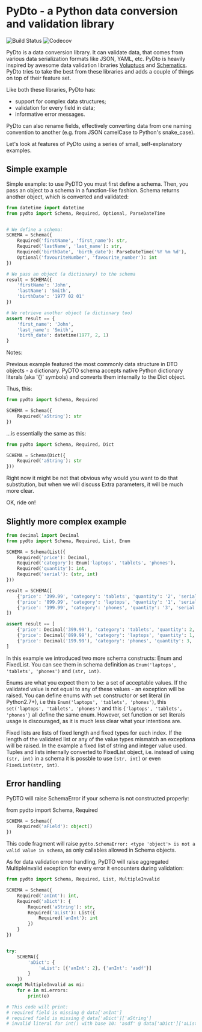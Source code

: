 PyDto - a Python data conversion and validation library
=======================================================

![Build Status](https://travis-ci.org/deemson/pydto.svg)
![Codecov](https://img.shields.io/codecov/c/github/deemson/pydto.svg)

PyDto is a data conversion library. It can validate data, that comes from 
various data serialization formats like JSON, YAML, etc. PyDto is heavily
inspired by awesome data validation libraries
[Voluptuos](https://github.com/alecthomas/voluptuous) and 
[Schematics](https://github.com/schematics/schematics).
PyDto tries to take the best from these libraries and adds a couple of things
on top of their feature set.

Like both these libraries, PyDto has:

  - support for complex data structures;
  - validation for every field in data;
  - informative error messages.


PyDto can also rename fields, effectively converting 
data from one naming convention to another (e.g. from JSON camelCase
to Python's snake_case).

Let's look at features of PyDto using a series of small, self-explanatory
examples. 

## Simple example ##

Simple example: to use PyDTO you must first define a schema. Then, you pass an
object to a schema in a function-like fashion. Schema returns another object,
which is converted and validated:

```python
from datetime import datetime
from pydto import Schema, Required, Optional, ParseDateTime


# We define a schema:
SCHEMA = Schema({
    Required('firstName', 'first_name'): str,
    Required('lastName', 'last_name'): str,
    Required('birthDate', 'birth_date'): ParseDateTime('%Y %m %d'),
    Optional('favouriteNumber', 'favourite_number'): int
})

# We pass an object (a dictionary) to the schema
result = SCHEMA({
    'firstName': 'John',
    'lastName': 'Smith',
    'birthDate': '1977 02 01'
})

# We retrieve another object (a dictionary too)
assert result == {
    'first_name': 'John',
    'last_name': 'Smith',
    'birth_date': datetime(1977, 2, 1)
}
```

Notes:

Previous example featured the most commonly data structure in DTO objects - 
a dictionary. PyDTO schema accepts native Python dictionary literals (aka '{}'
 symbols) and converts them internally to the Dict object.
 
 Thus, this:

```python
from pydto import Schema, Required

SCHEMA = Schema({
    Required('aString'): str
})
```

...is essentially the same as this:

```python
from pydto import Schema, Required, Dict

SCHEMA = Schema(Dict({
    Required('aString'): str
}))
```

Right now it might be not that obvious why would you want to do that 
substitution, but when we will discuss Extra parameters, it will be much more
clear.

OK, ride on!


## Slightly more complex example ##

```python
from decimal import Decimal
from pydto import Schema, Required, List, Enum

SCHEMA = Schema(List({
    Required('price'): Decimal,
    Required('category'): Enum('laptops', 'tablets', 'phones'),
    Required('quantity'): int,
    Required('serial'): (str, int)
}))

result = SCHEMA([
    {'price': '399.99', 'category': 'tablets', 'quantity': '2', 'serial': ['ta', '237']},
    {'price': '899.99', 'category': 'laptops', 'quantity': '1', 'serial': ['ag', '863']},
    {'price': '199.99', 'category': 'phones', 'quantity': '3', 'serial': ['lz', '659']}
])

assert result == [
    {'price': Decimal('399.99'), 'category': 'tablets', 'quantity': 2, 'serial': ['ta', 237]},
    {'price': Decimal('899.99'), 'category': 'laptops', 'quantity': 1, 'serial': ['ag', 863]},
    {'price': Decimal('199.99'), 'category': 'phones', 'quantity': 3, 'serial': ['lz', 659]}
]
```

In this example we introduced two more schema constructs: Enum and FixedList.
You can see them in schema definition as `Enum('laptops', 'tablets', 'phones')`
and `(str, int)`.

Enums are what you expect them to be: a set of acceptable values.
If the validated value is not equal to any of these values - an exception
will be raised. You can define enums with `set` constructor or set literal (in
Python2.7+), i.e this `Enum('laptops', 'tablets', 'phones')`, this
`set('laptops', 'tablets', 'phones')` and this `{'laptops', 'tablets', 'phones'}`
all define the same enum. However, set function or set literals usage is
discouraged, as it is much less clear what your intentions are.

Fixed lists are lists of fixed length and fixed types for each
index. If the length of the validated list or any of the value types mismatch
an exceptiona will be raised.
In the example a fixed list of string and integer value used. Tuples and lists
internally converted to FixedList object, i.e. instead of using `(str, int)` in a schema
it is possble to use `[str, int]` or even `FixedList(str, int)`.


## Error handling ##

PyDTO will raise SchemaError if your schema is not constructed properly:

from pydto import Schema, Required

```python
SCHEMA = Schema({
    Required('aField'): object()
})
```

This code fragment will raise
`pydto.SchemaError: <type 'object'> is not a valid value in schema`,
as only callables allowed in Schema objects.

As for data validation error handling, PyDTO will raise aggregated MultipleInvalid exception
for every error it encounters during validation:

```python
from pydto import Schema, Required, List, MultipleInvalid

SCHEMA = Schema({
    Required('anInt'): int,
    Required('aDict'): {
        Required('aString'): str,
        Required('aList'): List({
            Required('anInt'): int
        })
    }
})


try:
    SCHEMA({
        'aDict': {
            'aList': [{'anInt': 2}, {'anInt': 'asdf'}]
        }
    })
except MultipleInvalid as mi:
    for e in mi.errors:
        print(e)

# This code will print:
# required field is missing @ data['anInt']
# required field is missing @ data['aDict']['aString']
# invalid literal for int() with base 10: 'asdf' @ data['aDict']['aList'][1]['anInt']
```